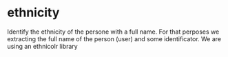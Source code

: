 # ethnicity
Identify the ethnicity of the persone with a full name. 
For that perposes we extracting the full name of the person (user) and some identificator. We are using an ethnicolr library
